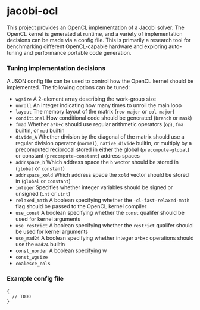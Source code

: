 # jacobi-ocl
This project provides an OpenCL implementation of a Jacobi solver. The
OpenCL kernel is generated at runtime, and a variety of implementation
decisions can be made via a config file. This is primarily a research
tool for benchmarking different OpenCL-capable hardware and exploring
auto-tuning and performance portable code generation.

### Tuning implementation decisions
A JSON config file can be used to control how the OpenCL kernel should be implemented. The following options can be tuned:
- `wgsize`
A 2-element array describing the work-group size
- `unroll`
An integer indicating how many times to unroll the main loop
- `layout`
The memory layout of the matrix (`row-major` or `col-major`)
- `conditional`
How conditional code should be generated (`branch` or `mask`)
- `fmad`
Whether `a*b+c` should use regular arithmetic operators (`op`), `fma` builtin, or `mad` builtin
- `divide_A`
Whether division by the diagonal of the matrix should use a regular division operator (`normal`), `native_divide` builtin, or multiply by a precomputed reciprocal stored in either the global (`precompute-global`) or constant (`precompute-constant`) address spaces
- `addrspace_b`
Which address space the `b` vector should be stored in (`global` or `constant`)
- `addrspace_xold`
Which address space the `xold` vector should be stored in (`global` or `constant`)
- `integer`
Specifies whether integer variables should be signed or unsigned (`int` or `uint`)
- `relaxed_math`
A boolean specifying whether the `-cl-fast-relaxed-math` flag should be passed to the OpenCL kernel compiler
- `use_const`
A boolean specifying whether the `const` qualifer should be used for kernel arguments
- `use_restrict`
A boolean specifying whether the `restrict` qualifer should be used for kernel arguments
- `use_mad24`
A boolean specifying whether integer `a*b+c` operations should use the `mad24` builtin
- `const_norder`
A boolean specifying w
- `const_wgsize`
- `coalesce_cols`


### Example config file

    {
      // TODO
    }
